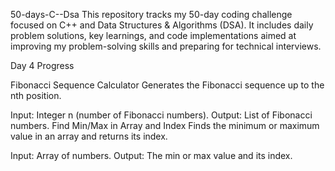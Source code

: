 50-days-C--Dsa
This repository tracks my 50-day coding challenge focused on C++ and Data Structures & Algorithms (DSA). It includes daily problem solutions, key learnings, and code implementations aimed at improving my problem-solving skills and preparing for technical interviews.

Day 4 Progress

Fibonacci Sequence Calculator
Generates the Fibonacci sequence up to the nth position.

Input: Integer n (number of Fibonacci numbers).
Output: List of Fibonacci numbers.
Find Min/Max in Array and Index
Finds the minimum or maximum value in an array and returns its index.

Input: Array of numbers.
Output: The min or max value and its index.
